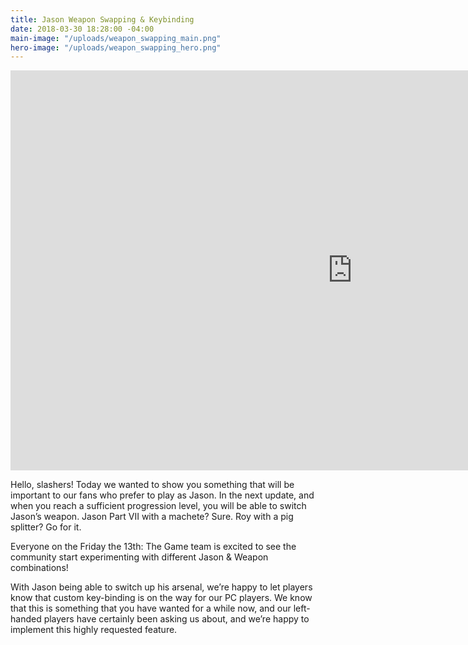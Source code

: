 ```yaml
---
title: Jason Weapon Swapping & Keybinding
date: 2018-03-30 18:28:00 -04:00
main-image: "/uploads/weapon_swapping_main.png"
hero-image: "/uploads/weapon_swapping_hero.png"
---
```


<iframe width="1093" height="640" src="https://www.youtube.com/embed/ZQ-S_CDuLBQ?ecver=1" frameborder="0" allow="autoplay; encrypted-media" allowfullscreen></iframe>

Hello, slashers! Today we wanted to show you something that will be important to our fans who prefer to play as Jason. In the next update, and when you reach a sufficient progression level, you will be able to switch Jason’s weapon. Jason Part VII with a machete? Sure. Roy with a pig splitter? Go for it.

Everyone on the Friday the 13th: The Game team is excited to see the community start experimenting with different Jason & Weapon combinations! 

With Jason being able to switch up his arsenal, we’re happy to let players know that custom key-binding is on the way for our PC players. We know that this is something that you have wanted for a while now, and our left-handed players have certainly been asking us about, and we’re happy to implement this highly requested feature.